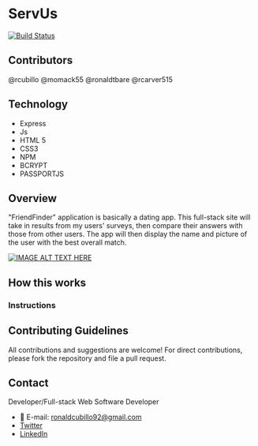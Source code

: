 # ServUs 

[![Build Status](https://travis-ci.org/joemccann/dillinger.svg?branch=master)](https://travis-ci.org/joemccann/dillinger)

## Contributors
@rcubillo
@momack55
@ronaldtbare
@rcarver515

## Technology
* Express
* Js
* HTML 5
* CSS3
* NPM
* BCRYPT
* PASSPORTJS

## Overview

"FriendFinder" application is basically a dating app. This full-stack site will take in results from my users' surveys, then compare their answers with those from other users. The app will then display the name and picture of the user with the best overall match.

[![IMAGE ALT TEXT HERE](youtube.png)](https://youtu.be/zkeYNlQDN5w)

## How this works



### Instructions



## Contributing Guidelines

All contributions and suggestions are welcome! For direct contributions, please fork the repository and file a pull request.

## Contact

Developer/Full-stack Web Software Developer
   
 * :email: E-mail: ronaldcubillo92@gmail.com
 * [Twitter](https://twitter.com/rcubillo92)
 * [LinkedIn](https://linkedin.com/in/ronald-cubillo/)





